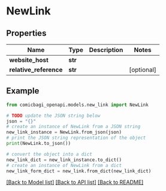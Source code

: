 # NewLink


## Properties

Name | Type | Description | Notes
------------ | ------------- | ------------- | -------------
**website_host** | **str** |  | 
**relative_reference** | **str** |  | [optional] 

## Example

```python
from comicbagi_openapi.models.new_link import NewLink

# TODO update the JSON string below
json = "{}"
# create an instance of NewLink from a JSON string
new_link_instance = NewLink.from_json(json)
# print the JSON string representation of the object
print(NewLink.to_json())

# convert the object into a dict
new_link_dict = new_link_instance.to_dict()
# create an instance of NewLink from a dict
new_link_form_dict = new_link.from_dict(new_link_dict)
```
[[Back to Model list]](../README.md#documentation-for-models) [[Back to API list]](../README.md#documentation-for-api-endpoints) [[Back to README]](../README.md)


